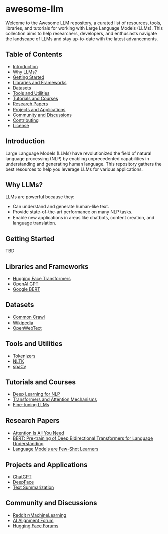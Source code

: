 # awesome-llm
Welcome to the Awesome LLM repository, a curated list of resources, tools, libraries, and tutorials for working with Large Language Models (LLMs). This collection aims to help researchers, developers, and enthusiasts navigate the landscape of LLMs and stay up-to-date with the latest advancements.


## Table of Contents
- [Introduction](#introduction)
- [Why LLMs?](#why-llms)
- [Getting Started](#getting-started)
- [Libraries and Frameworks](#libraries-and-frameworks)
- [Datasets](#datasets)
- [Tools and Utilities](#tools-and-utilities)
- [Tutorials and Courses](#tutorials-and-courses)
- [Research Papers](#research-papers)
- [Projects and Applications](#projects-and-applications)
- [Community and Discussions](#community-and-discussions)
- [Contributing](#contributing)
- [License](#license)

## Introduction
Large Language Models (LLMs) have revolutionized the field of natural language processing (NLP) by enabling unprecedented capabilities in understanding and generating human language. This repository gathers the best resources to help you leverage LLMs for various applications.

## Why LLMs?
LLMs are powerful because they:
- Can understand and generate human-like text.
- Provide state-of-the-art performance on many NLP tasks.
- Enable new applications in areas like chatbots, content creation, and language translation.

## Getting Started
TBD

## Libraries and Frameworks
- [Hugging Face Transformers](https://github.com/huggingface/transformers)
- [OpenAI GPT](https://github.com/openai/gpt-3)
- [Google BERT](https://github.com/google-research/bert)

## Datasets
- [Common Crawl](https://commoncrawl.org)
- [Wikipedia](https://en.wikipedia.org/wiki/Wikipedia:Database_download)
- [OpenWebText](https://skylion007.github.io/OpenWebTextCorpus)

## Tools and Utilities
- [Tokenizers](https://github.com/huggingface/tokenizers)
- [NLTK](https://www.nltk.org)
- [spaCy](https://spacy.io)

## Tutorials and Courses
- [Deep Learning for NLP](https://example.com)
- [Transformers and Attention Mechanisms](https://example.com)
- [Fine-tuning LLMs](https://example.com)

## Research Papers
- [Attention Is All You Need](https://arxiv.org/abs/1706.03762)
- [BERT: Pre-training of Deep Bidirectional Transformers for Language Understanding](https://arxiv.org/abs/1810.04805)
- [Language Models are Few-Shot Learners](https://arxiv.org/abs/2005.14165)

## Projects and Applications
- [ChatGPT](https://github.com/openai/chatgpt)
- [DeepFace](https://github.com/serengil/deepface)
- [Text Summarization](https://github.com/example/text-summarization)

## Community and Discussions
- [Reddit r/MachineLearning](https://www.reddit.com/r/MachineLearning/)
- [AI Alignment Forum](https://www.alignmentforum.org)
- [Hugging Face Forums](https://discuss.huggingface.co)
